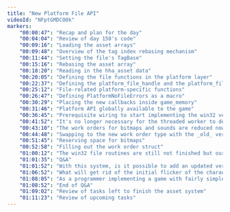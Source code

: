 ```yaml
---
title: "New Platform File API"
videoId: "NFptGMDCO0k"
markers:
    "00:00:47": "Recap and plan for the day"
    "00:04:04": "Review of day 150's code"
    "00:09:16": "Loading the asset arrays"
    "00:09:48": "Overview of the tag index rebasing mechanism"
    "00:11:44": "Setting the file's TagBase"
    "00:15:16": "Rebasing the asset array"
    "00:18:20": "Reading in the hha_asset data"
    "00:20:05": "Defining the file functions in the platform layer"
    "00:22:37": "Defining the platform_file_handle and the platform_file_group structs"
    "00:25:12": "File-related platform-specific functions"
    "00:26:47": "Defining PlatformNoFileErrors as a macro"
    "00:30:29": "Placing the new callbacks inside game_memory"
    "00:31:46": "Platform API globally available to the game"
    "00:36:45": "Prerequisite wiring to start implementing the win32 version of the new file functions"
    "00:41:52": "It's no longer necessary for the threaded worker to deal with the asset metadata"
    "00:43:10": "The work orders for bitmaps and sounds are reduced now to loading a chunk of data, so they can be merged into a single work order type"
    "00:44:48": "Swapping to the new work order type with the _old_ version of the file loading routines to minimize the amount of debugging"
    "00:51:45": "Reserving space for bitmaps"
    "00:52:58": "Filling out the work order struct"
    "01:00:12": "The win32 file routines are still not finished but our time is up, so let's leave the code in a running state"
    "01:01:35": "Q&A"
    "01:01:52": "With this system, is it possible to add an updated version of an asset in a new .hha file without modifying the original? How would the IDs work in this case?"
    "01:06:52": "What will get rid of the initial flicker of the character at startup?"
    "01:08:05": "As a programmer implementing a game with fairly simple graphics, any suggestions on finding somebody to commission art assets from or similar if you don't happen to know a good digital artist?"
    "01:08:52": "End of Q&A"
    "01:09:02": "Review of tasks left to finish the asset system"
    "01:11:23": "Review of upcoming tasks"
---
```

